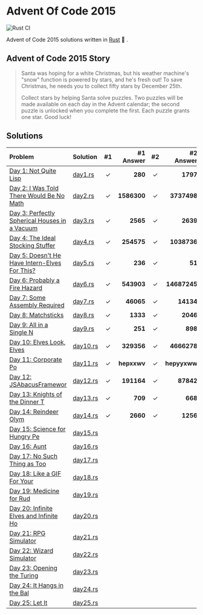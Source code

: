 # Advent Of Code 2015

![Rust CI](https://github.com/barsa2000/AOC2015/workflows/Rust%20CI/badge.svg)

Advent of Code 2015 solutions written in [Rust](https://www.rust-lang.org/) :crab: .

## Advent of Code 2015 Story

> Santa was hoping for a white Christmas, but his weather machine's "snow" function is powered by stars, and he's fresh out! To save Christmas, he needs you to collect fifty stars by December 25th.
>
>Collect stars by helping Santa solve puzzles. Two puzzles will be made available on each day in the Advent calendar; the second puzzle is unlocked when you complete the first. Each puzzle grants one star. Good luck!

## Solutions

| Problem                                                                                | Solution                 | #1  |  #1 Answer  | #2  |      #2 Answer |
| :--------------------------------------------------------------------------------      | :----------------------- | :-: | ----------: | :-: | -------------: |
| [Day 1: Not Quite Lisp](https://adventofcode.com/2015/day/1)                           | [day1.rs](src/day1.rs)   |  ✓  |     **280** |  ✓  |       **1797** |
| [Day 2: I Was Told There Would Be No Math](https://adventofcode.com/2015/day/2)        | [day2.rs](src/day2.rs)   |  ✓  | **1586300** |  ✓  |    **3737498** |
| [Day 3: Perfectly Spherical Houses in a Vacuum](https://adventofcode.com/2015/day/3)   | [day3.rs](src/day3.rs)   |  ✓  |    **2565** |  ✓  |       **2639** |
| [Day 4: The Ideal Stocking Stuffer](https://adventofcode.com/2015/day/4)               | [day4.rs](src/day4.rs)   |  ✓  |  **254575** |  ✓  |    **1038736** |
| [Day 5: Doesn't He Have Intern-Elves For This?](https://adventofcode.com/2015/day/5)   | [day5.rs](src/day5.rs)   |  ✓  |     **236** |  ✓  |         **51** |
| [Day 6: Probably a Fire Hazard](https://adventofcode.com/2015/day/6)                   | [day6.rs](src/day6.rs)   |  ✓  |  **543903** |  ✓  |   **14687245** |
| [Day 7: Some Assembly Required](https://adventofcode.com/2015/day/7)                   | [day7.rs](src/day7.rs)   |  ✓  |   **46065** |  ✓  |      **14134** |
| [Day 8: Matchsticks](https://adventofcode.com/2015/day/8)                              | [day8.rs](src/day8.rs)   |  ✓  |    **1333** |  ✓  |       **2046** |
| [Day 9: All in a Single N](https://adventofcode.com/2015/day/9)                        | [day9.rs](src/day9.rs)   |  ✓  |     **251** |  ✓  |        **898** |
| [Day 10: Elves Look, Elves](https://adventofcode.com/2015/day/10)                      | [day10.rs](src/day10.rs) |  ✓  |  **329356** |  ✓  |    **4666278** |
| [Day 11: Corporate Po](https://adventofcode.com/2015/day/11)                           | [day11.rs](src/day11.rs) |  ✓  | **hepxxwv** |  ✓  |   **hepyyxww** |
| [Day 12: JSAbacusFramewor](https://adventofcode.com/2015/day/12)                       | [day12.rs](src/day12.rs) |  ✓  |  **191164** |  ✓  |      **87842** |
| [Day 13: Knights of the Dinner T](https://adventofcode.com/2015/day/13)                | [day13.rs](src/day13.rs) |  ✓  |     **709** |  ✓  |        **668** |
| [Day 14: Reindeer Olym](https://adventofcode.com/2015/day/14)                          | [day14.rs](src/day14.rs) |  ✓  |    **2660** |  ✓  |       **1256** |
| [Day 15: Science for Hungry Pe](https://adventofcode.com/2015/day/15)                  | [day15.rs](src/day15.rs) |     |             |     |                |
| [Day 16: Aunt](https://adventofcode.com/2015/day/16)                                   | [day16.rs](src/day16.rs) |     |             |     |                |
| [Day 17: No Such Thing as Too ](https://adventofcode.com/2015/day/17)                  | [day17.rs](src/day17.rs) |     |             |     |                |
| [Day 18: Like a GIF For Your ](https://adventofcode.com/2015/day/18)                   | [day18.rs](src/day18.rs) |     |             |     |                |
| [Day 19: Medicine for Rud](https://adventofcode.com/2015/day/19)                       | [day19.rs](src/day19.rs) |     |             |     |                |
| [Day 20: Infinite Elves and Infinite Ho](https://adventofcode.com/2015/day/20)         | [day20.rs](src/day20.rs) |     |             |     |                |
| [Day 21: RPG Simulator ](https://adventofcode.com/2015/day/21)                         | [day21.rs](src/day21.rs) |     |             |     |                |
| [Day 22: Wizard Simulator ](https://adventofcode.com/2015/day/22)                      | [day22.rs](src/day22.rs) |     |             |     |                |
| [Day 23: Opening the Turing ](https://adventofcode.com/2015/day/23)                    | [day23.rs](src/day23.rs) |     |             |     |                |
| [Day 24: It Hangs in the Bal](https://adventofcode.com/2015/day/24)                    | [day24.rs](src/day24.rs) |     |             |     |                |
| [Day 25: Let It ](https://adventofcode.com/2015/day/25)                                | [day25.rs](src/day25.rs) |     |             |     |                |
